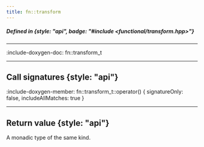 ```yaml
---
title: fn::transform
---
```


##### Defined in {style: "api", badge: "#include <functional/transform.hpp>"}

---

:include-doxygen-doc: fn::transform_t

---

## Call signatures {style: "api"}
:include-doxygen-member: fn::transform_t::operator() { signatureOnly: false, includeAllMatches: true }

---

## Return value {style: "api"}
A monadic type of the same kind.
